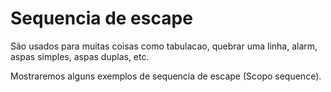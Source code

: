 # Sequencia de escape

São usados para muitas coisas como tabulacao, quebrar uma linha, alarm, aspas simples, aspas duplas, etc.

Mostraremos alguns exemplos de sequencia de escape (Scopo sequence).